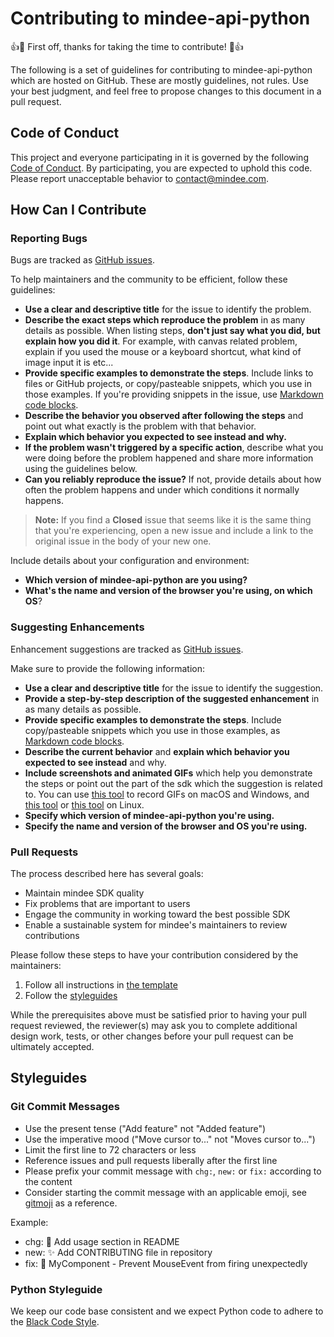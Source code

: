 # Contributing to  mindee-api-python

:+1::tada: First off, thanks for taking the time to contribute! :tada::+1:

The following is a set of guidelines for contributing to mindee-api-python which are hosted on GitHub.
These are mostly guidelines, not rules. Use your best judgment, and feel free to propose changes to this document in a pull request.

## Code of Conduct

This project and everyone participating in it is governed by the following [Code of Conduct](CODE_OF_CONDUCT.md). By participating, you are expected to uphold this code. Please report unacceptable behavior to [contact@mindee.com](mailto:contact@mindee.com).

## How Can I Contribute

### Reporting Bugs

Bugs are tracked as [GitHub issues](https://guides.github.com/features/issues/).

To help maintainers and the community to be efficient, follow these guidelines:

* **Use a clear and descriptive title** for the issue to identify the problem.
* **Describe the exact steps which reproduce the problem** in as many details as possible. When listing steps, **don't just say what you did, but explain how you did it**. For example, with canvas related problem, explain if you used the mouse or a keyboard shortcut, what kind of image input it is etc...
* **Provide specific examples to demonstrate the steps**. Include links to files or GitHub projects, or copy/pasteable snippets, which you use in those examples. If you're providing snippets in the issue, use [Markdown code blocks](https://help.github.com/articles/markdown-basics/#multiple-lines).
* **Describe the behavior you observed after following the steps** and point out what exactly is the problem with that behavior.
* **Explain which behavior you expected to see instead and why.**
* **If the problem wasn't triggered by a specific action**, describe what you were doing before the problem happened and share more information using the guidelines below.
* **Can you reliably reproduce the issue?** If not, provide details about how often the problem happens and under which conditions it normally happens.

> **Note:** If you find a **Closed** issue that seems like it is the same thing that you're experiencing, open a new issue and include a link to the original issue in the body of your new one.

Include details about your configuration and environment:

* **Which version of  mindee-api-python are you using?**
* **What's the name and version of the browser you're using, on which OS**?

### Suggesting Enhancements

Enhancement suggestions are tracked as [GitHub issues](https://guides.github.com/features/issues/).

Make sure to provide the following information:

* **Use a clear and descriptive title** for the issue to identify the suggestion.
* **Provide a step-by-step description of the suggested enhancement** in as many details as possible.
* **Provide specific examples to demonstrate the steps**. Include copy/pasteable snippets which you use in those examples, as [Markdown code blocks](https://help.github.com/articles/markdown-basics/#multiple-lines).
* **Describe the current behavior** and **explain which behavior you expected to see instead** and why.
* **Include screenshots and animated GIFs** which help you demonstrate the steps or point out the part of the sdk which the suggestion is related to. You can use [this tool](https://www.cockos.com/licecap/) to record GIFs on macOS and Windows, and [this tool](https://github.com/colinkeenan/silentcast) or [this tool](https://github.com/GNOME/byzanz) on Linux.
* **Specify which version of  mindee-api-python you're using.**
* **Specify the name and version of the browser and OS you're using.**

### Pull Requests

The process described here has several goals:

- Maintain mindee SDK quality
- Fix problems that are important to users
- Engage the community in working toward the best possible SDK
- Enable a sustainable system for mindee's maintainers to review contributions

Please follow these steps to have your contribution considered by the maintainers:

1. Follow all instructions in [the template](.github/PULL_REQUEST_TEMPLATE.md)
2. Follow the [styleguides](#styleguides)

While the prerequisites above must be satisfied prior to having your pull request reviewed, the reviewer(s) may ask you to complete additional design work, tests, or other changes before your pull request can be ultimately accepted.

## Styleguides

### Git Commit Messages

* Use the present tense ("Add feature" not "Added feature")
* Use the imperative mood ("Move cursor to..." not "Moves cursor to...")
* Limit the first line to 72 characters or less
* Reference issues and pull requests liberally after the first line
* Please prefix your commit message with `chg:`, `new:` or `fix:` according to the content
* Consider starting the commit message with an applicable emoji, see [gitmoji](https://gitmoji.carloscuesta.me/) as a reference.

Example:

* chg: :pencil: Add usage section in README
* new: :sparkles: Add CONTRIBUTING file in repository
* fix: :bug: MyComponent - Prevent MouseEvent from firing unexpectedly

### Python Styleguide

We keep our code base consistent and we expect Python code to adhere to the [Black Code Style](https://black.readthedocs.io/en/stable/the_black_code_style/current_style.html).
